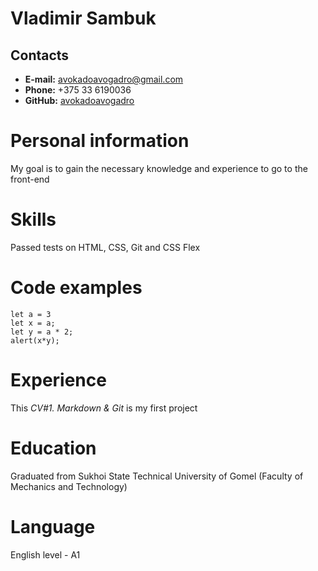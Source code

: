 # **Vladimir Sambuk**
## **Contacts**
* **E-mail:** avokadoavogadro@gmail.com
* **Phone:** +375 33 6190036
* **GitHub:** [avokadoavogadro](https://github.com/avokadoavogadro/)
# **Personal information**
My goal is to gain the necessary knowledge and experience to go to the front-end
# **Skills**
Passed tests on HTML, CSS, Git and CSS Flex
# **Code examples**
```
let a = 3
let x = a;
let y = a * 2;
alert(x*y);
```
# **Experience**
This *CV#1. Markdown & Git* is my first project
# **Education**
Graduated from Sukhoi State Technical University of Gomel (Faculty of Mechanics and Technology)
# **Language**
English level - A1
